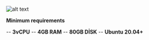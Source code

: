 ![alt text](https://i.hizliresim.com/9fa8ruc.png)

**Minimum requirements**

-- **3vCPU**
-- **4GB RAM**
-- **80GB DİSK**
-- **Ubuntu 20.04+**
